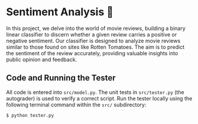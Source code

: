 # Sentiment Analysis 📝

<div>

In this project, we delve into the world of movie reviews, building a binary linear classifier to discern whether a given review carries a positive or negative sentiment. Our classifier is designed to analyze movie reviews similar to those found on sites like Rotten Tomatoes. The aim is to predict the sentiment of the review accurately, providing valuable insights into public opinion and feedback.

## Code and Running the Tester

All code is entered into `src/model.py`. The unit tests in `src/tester.py` (the autograder) is used to verify a correct script. Run the tester locally using the following terminal command within the `src/` subdirectory:

```bash
$ python tester.py
```

